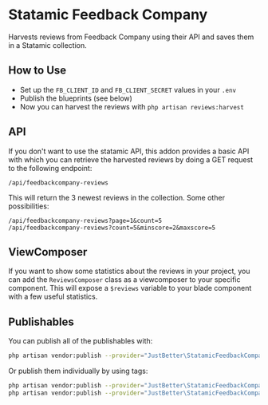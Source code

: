 # Statamic Feedback Company

Harvests reviews from Feedback Company using their API and saves them in a Statamic collection.

## How to Use

- Set up the `FB_CLIENT_ID` and `FB_CLIENT_SECRET` values in your `.env`
- Publish the blueprints (see below)
- Now you can harvest the reviews with `php artisan reviews:harvest`

## API

If you don't want to use the statamic API, this addon provides a basic API with which you can retrieve the harvested reviews by doing a GET request to the following endpoint:

```
/api/feedbackcompany-reviews
```

This will return the 3 newest reviews in the collection. Some other possibilities:

```
/api/feedbackcompany-reviews?page=1&count=5
/api/feedbackcompany-reviews?count=5&minscore=2&maxscore=5
```

## ViewComposer

If you want to show some statistics about the reviews in your project, you can add the `ReviewsComposer` class as a viewcomposer to your specific component. This will expose a `$reviews` variable to your blade component with a few useful statistics.

## Publishables

You can publish all of the publishables with:

```sh
php artisan vendor:publish --provider="JustBetter\StatamicFeedbackCompany\ServiceProvider"
```

Or publish them individually by using tags:

```sh
php artisan vendor:publish --provider="JustBetter\StatamicFeedbackCompany\ServiceProvider" --tag="blueprints"
php artisan vendor:publish --provider="JustBetter\StatamicFeedbackCompany\ServiceProvider" --tag="config"
```